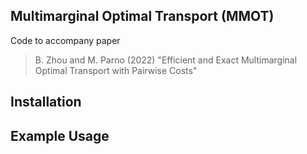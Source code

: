 ## Multimarginal Optimal Transport (MMOT)

Code to accompany paper 

> B. Zhou and M. Parno (2022) "Efficient and Exact Multimarginal Optimal Transport with Pairwise Costs"

## Installation 

## Example Usage

